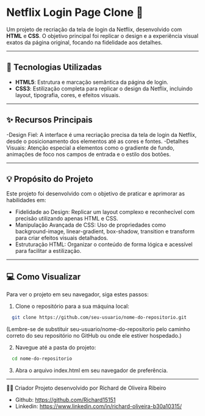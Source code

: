 # Netflix Login Page Clone 🍿

Um projeto de recriação da tela de login da Netflix, desenvolvido com **HTML** e **CSS**. O objetivo principal foi replicar o design e a experiência visual exatos da página original, focando na fidelidade aos detalhes.

---

## 🚀 Tecnologias Utilizadas

- **HTML5**: Estrutura e marcação semântica da página de login.
- **CSS3**: Estilização completa para replicar o design da Netflix, incluindo layout, tipografia, cores, e efeitos visuais.

---

## ✨ Recursos Principais

-Design Fiel: A interface é uma recriação precisa da tela de login da Netflix, desde o posicionamento dos elementos até as cores e fontes.
-Detalhes Visuais: Atenção especial a elementos como o gradiente de fundo, animações de foco nos campos de entrada e o estilo dos botões.

---

## 💡 Propósito do Projeto
Este projeto foi desenvolvido com o objetivo de praticar e aprimorar as habilidades em:

- Fidelidade ao Design: Replicar um layout complexo e reconhecível com precisão utilizando apenas HTML e CSS.
- Manipulação Avançada de CSS: Uso de propriedades como background-image, linear-gradient, box-shadow, transition e transform para criar efeitos visuais detalhados.
- Estruturação HTML: Organizar o conteúdo de forma lógica e acessível para facilitar a estilização.

---

## 💻 Como Visualizar
Para ver o projeto em seu navegador, siga estes passos:

1. Clone o repositório para a sua máquina local:

```Bash
  git clone https://github.com/seu-usuario/nome-do-repositorio.git
```
(Lembre-se de substituir seu-usuario/nome-do-repositorio pelo caminho correto do seu repositório no GitHub ou onde ele estiver hospedado.)

2. Navegue até a pasta do projeto:

```Bash
  cd nome-do-repositorio
```
3. Abra o arquivo index.html em seu navegador de preferência.
   
---

👨‍💻 Criador
Projeto desenvolvido por Richard de Oliveira Ribeiro
- Github: https://github.com/Richard15151
- Linkedin: https://www.linkedin.com/in/richard-oliveira-b30a10315/
